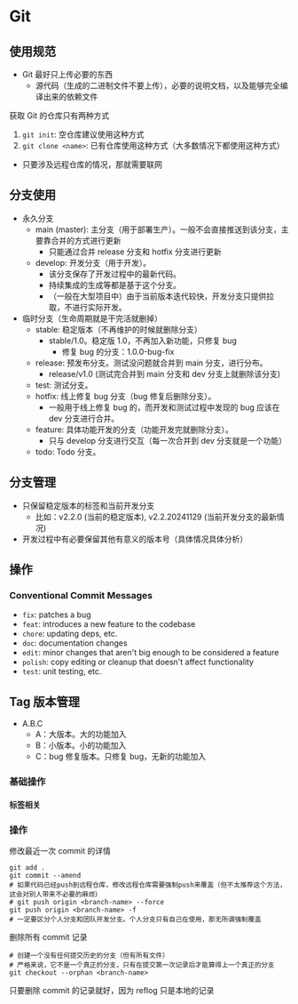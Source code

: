 # Git

## 使用规范

- Git 最好只上传必要的东西
  - 源代码（生成的二进制文件不要上传），必要的说明文档，以及能够完全编译出来的依赖文件

获取 Git 的仓库只有两种方式

1. `git init`: 空仓库建议使用这种方式
2. `git clone <name>`: 已有仓库使用这种方式（大多数情况下都使用这种方式）

- 只要涉及远程仓库的情况，那就需要联网

## 分支使用

- 永久分支
  - main (master): 主分支（用于部署生产）。一般不会直接推送到该分支，主要靠合并的方式进行更新
    - 只能通过合并 release 分支和 hotfix 分支进行更新
  - develop: 开发分支（用于开发）。
    - 该分支保存了开发过程中的最新代码。
    - 持续集成的生成等都是基于这个分支。
    - （一般在大型项目中）由于当前版本迭代较快，开发分支只提供拉取，不进行实际开发。
- 临时分支（生命周期就是干完活就删掉）
  - stable: 稳定版本（不再维护的时候就删除分支）
    - stable/1.0。稳定版 1.0，不再加入新功能，只修复 bug
      - 修复 bug 的分支：1.0.0-bug-fix
  - release: 预发布分支。测试没问题就合并到 main 分支，进行分布。
    - release/v1.0 (测试完合并到 main 分支和 dev 分支上就删除该分支)
  - test: 测试分支。
  - hotfix: 线上修复 bug 分支（bug 修复后删除分支）。
    - 一般用于线上修复 bug 的，而开发和测试过程中发现的 bug 应该在 dev 分支进行合并。
  - feature: 具体功能开发的分支（功能开发完就删除分支）。
    - 只与 develop 分支进行交互（每一次合并到 dev 分支就是一个功能）
  - todo: Todo 分支。

## 分支管理

- 只保留稳定版本的标签和当前开发分支
  - 比如：v2.2.0 (当前的稳定版本), v2.2.20241129 (当前开发分支的最新情况)
- 开发过程中有必要保留其他有意义的版本号（具体情况具体分析）

## 操作

### Conventional Commit Messages

- `fix`: patches a bug
- `feat`: introduces a new feature to the codebase
- `chore`: updating deps, etc.
- `doc`: documentation changes
- `edit`: minor changes that aren't big enough to be considered a feature
- `polish`: copy editing or cleanup that doesn't affect functionality
- `test`: unit testing, etc.

## Tag 版本管理

- A.B.C
  - A：大版本。大的功能加入
  - B：小版本。小的功能加入
  - C：bug 修复版本。只修复 bug，无新的功能加入

### 基础操作

#### 标签相关

### 操作

修改最近一次 commit 的详情

```shell
git add .
git commit --amend
# 如果代码已经push到远程仓库，修改远程仓库需要强制push来覆盖（但不太推荐这个方法，这会对别人带来不必要的麻烦）
# git push origin <branch-name> --force
git push origin <branch-name> -f
# 一定要区分个人分支和团队开发分支。个人分支只有自己在使用，那无所谓强制覆盖
```

删除所有 commit 记录

```shell
# 创建一个没有任何提交历史的分支（但有所有文件）
# 严格来说，它不是一个真正的分支，只有在提交第一次记录后才能算得上一个真正的分支
git checkout --orphan <branch-name>
```

只要删除 commit 的记录就好，因为 reflog 只是本地的记录
